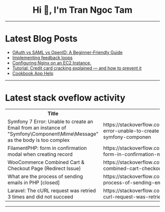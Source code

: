 <h1 align="center">Hi 👋, I'm Tran Ngoc Tam</h1>

---

# Latest Blog Posts 
<!-- BLOG-POST-LIST:START -->
- [OAuth vs SAML vs OpenID: A Beginner-Friendly Guide](https://dev.to/lovestaco/oauth-vs-saml-vs-openid-a-beginner-friendly-guide-3l7o)
- [Implementing feedback loops](https://dev.to/574n13y/implementing-feedback-loops-4l0o)
- [Configuring Nginx on an EC2 Instance.](https://dev.to/israeldotcom/configuring-nginx-on-an-ec2-instance-1ihb)
- [Tutorial: Credit card cracking explained — and how to prevent it](https://dev.to/fingerprintjs/tutorial-credit-card-cracking-explained-and-how-to-prevent-it-10im)
- [Cookbook App Help](https://dev.to/aquamanly/cookbook-ph4)
<!-- BLOG-POST-LIST:END -->

---

# Latest stack oveflow activity
<table>
  <tr><th>Title</th><th>Link</th></tr>
  <!-- STACKOVERFLOW:START --><tr><td>Symfony 7 Error: Unable to create an Email from an instance of &quot;Symfony\Component\Mime\Message&quot; as the body is too complex</td><td>https://stackoverflow.com/questions/79400715/symfony-7-error-unable-to-create-an-email-from-an-instance-of-symfony-componen</td></tr><tr><td>FilamentPHP: form in confirmation modal when creating record</td><td>https://stackoverflow.com/questions/79400647/filamentphp-form-in-confirmation-modal-when-creating-record</td></tr><tr><td>WooCommerce Combined Cart &amp; Checkout Page &lpar;Redirect Issue&rpar;</td><td>https://stackoverflow.com/questions/79400556/woocommerce-combined-cart-checkout-page-redirect-issue</td></tr><tr><td>What are the process of sending emails in PHP [closed]</td><td>https://stackoverflow.com/questions/79400509/what-are-the-process-of-sending-emails-in-php</td></tr><tr><td>Laravel: The cURL request was retried 3 times and did not succeed</td><td>https://stackoverflow.com/questions/79400486/laravel-the-curl-request-was-retried-3-times-and-did-not-succeed</td></tr><!-- STACKOVERFLOW:END -->
</table>

---


